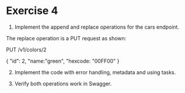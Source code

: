 # Exercise 4

1. Implement the append and replace operations for the cars endpoint.

The replace operation is a PUT request as shown:

PUT /v1/colors/2

{
  "id": 2,
  "name:"green",
  "hexcode: "00FF00"
}

2. Implement the code with error handling, metadata and using tasks.

3. Verify both operations work in Swagger.